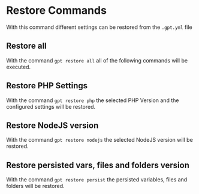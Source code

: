 # Restore Commands <Badge type="info" text="since v0.4.0" />

With this command different settings can be restored from the `.gpt.yml` file

## Restore all <Badge type="info" text="since v0.4.0" />
With the command `gpt restore all` all of the following commands will be executed.

## Restore PHP Settings <Badge type="info" text="since v0.4.0" />
With the command `gpt restore php` the selected PHP Version and the configured settings will be restored.

## Restore NodeJS version <Badge type="info" text="since v0.4.0" />
With the command `gpt restore nodejs` the selected NodeJS version will be restored.

## Restore persisted vars, files and folders version <Badge type="info" text="since v0.5.0" />
With the command `gpt restore persist` the persisted variables, files and folders will be restored.